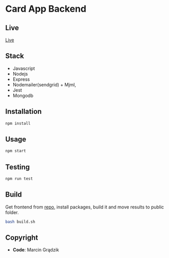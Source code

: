# Card App Backend

## Live

[Live](https://card-app-backend.herokuapp.com/home)

## Stack

- Javascript
- Nodejs
- Express
- Nodemailer(sendgrid) + Mjml,
- Jest
- Mongodb

## Installation

```sh
npm install
```

## Usage

```sh
npm start
```

## Testing 

```sh
npm run test
```

## Build

Get frontend from [repo](https://github.com/marcing20067/card-app-frontend), install packages, build it and move results to public folder.

```sh
bash build.sh
```

## Copyright

- **Code**: Marcin Grądzik